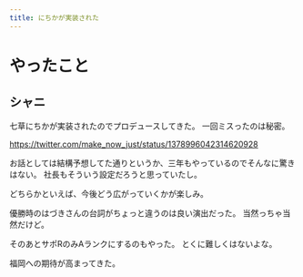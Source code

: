 ```yaml
---
title: にちかが実装された
---
```


# やったこと

## シャニ

七草にちかが実装されたのでプロデュースしてきた。
一回ミスったのは秘密。

<https://twitter.com/make_now_just/status/1378996042314620928>

お話としては結構予想してた通りというか、三年もやっているのでそんなに驚きはない。
社長もそういう設定だろうと思っていたし。

どちらかといえば、今後どう広がっていくかが楽しみ。

優勝時のはづきさんの台詞がちょっと違うのは良い演出だった。
当然っちゃ当然だけど。

そのあとサポRのみAランクにするのもやった。
とくに難しくはないよな。

福岡への期待が高まってきた。
